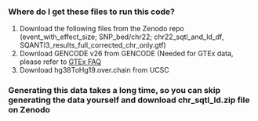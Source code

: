 ### Where do I get these files to run this code? 

1. Download the following files from the Zenodo repo (event_with_effect_size; SNP_bed/chr22; chr22_sqtl_and_ld_df, SQANTI3_results_full_corrected_chr_only.gtf)
2. Download GENCODE v26 from GENCODE (Needed for GTEx data, please refer to [GTEx FAQ](https://www.gtexportal.org/home/faq#geneModel)
3. Download hg38ToHg19.over.chain from UCSC

### Generating this data takes a long time, so you can skip generating the data yourself and download chr_sqtl_ld.zip file on Zenodo
